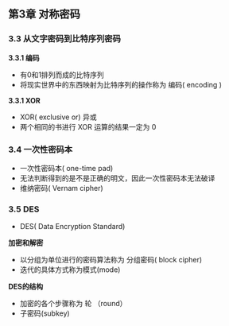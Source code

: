 ## 第3章 对称密码

### 3.3 从文字密码到比特序列密码


**3.3.1 编码**

* 有0和1排列而成的比特序列
* 将现实世界中的东西映射为比特序列的操作称为 编码( encoding )

**3.3.1 XOR**

* XOR( exclusive or) 异或
* 两个相同的书进行 XOR 运算的结果一定为 0

### 3.4 一次性密码本

* 一次性密码本( one-time pad)
* 无法判断得到的是不是正确的明文，因此一次性密码本无法破译
* 维纳密码( Vernam cipher)


### 3.5 DES

* DES( Data Encryption Standard)

**加密和解密**

* 以分组为单位进行的密码算法称为 分组密码( block cipher)
* 迭代的具体方式称为模式(mode)

**DES的结构**

* 加密的各个步骤称为 轮 （round）
* 子密码(subkey)